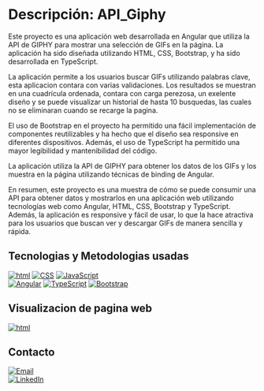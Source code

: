
# Descripción: API_Giphy
Este proyecto es una aplicación web desarrollada en Angular que utiliza la API de GIPHY para mostrar una selección de GIFs en la página. La aplicación ha sido diseñada utilizando HTML, CSS, Bootstrap, y ha sido desarrollada en TypeScript.

La aplicación permite a los usuarios buscar GIFs utilizando palabras clave, esta aplicacion contara con varias validaciones. Los resultados se muestran en una cuadrícula ordenada, contara con carga perezosa, un exelente diseño y se puede visualizar un historial de hasta 10 busquedas, las cuales no se eliminaran cuando se recarge la pagina.

El uso de Bootstrap en el proyecto ha permitido una fácil implementación de componentes reutilizables y ha hecho que el diseño sea responsive en diferentes dispositivos. Además, el uso de TypeScript ha permitido una mayor legibilidad y mantenibilidad del código.

La aplicación utiliza la API de GIPHY para obtener los datos de los GIFs y los muestra en la página utilizando técnicas de binding de Angular. 

En resumen, este proyecto es una muestra de cómo se puede consumir una API para obtener datos y mostrarlos en una aplicación web utilizando tecnologías web como Angular, HTML, CSS, Bootstrap y TypeScript. Además, la aplicación es responsive y fácil de usar, lo que la hace atractiva para los usuarios que buscan ver y descargar GIFs de manera sencilla y rápida.


## Tecnologias y Metodologias usadas
[![html](https://img.shields.io/badge/html-E34F26?style=for-the-badge&logo=html5&logoColor=white&labelColor=101010)]()
[![CSS](https://img.shields.io/badge/CSS-1572B6?style=for-the-badge&logo=CSS3&logoColor=white&labelColor=101010)]()
[![JavaScript](https://img.shields.io/badge/JavaScript-F7DF1E?style=for-the-badge&logo=JavaScript&logoColor=white&labelColor=101010)]()
</br>
[![Angular](https://img.shields.io/badge/Angular-DD0031?style=for-the-badge&logo=Angular&logoColor=white&labelColor=101010)]()
[![TypeScript](https://img.shields.io/badge/TypeScript-3178C6?style=for-the-badge&logo=TypeScript&logoColor=white&labelColor=101010)]()
[![Bootstrap](https://img.shields.io/badge/Bootstrap-3178C6?style=for-the-badge&logo=Bootstrap&logoColor=white&labelColor=101010)]()


## Visualizacion de pagina web
[![html](https://cdn.icon-icons.com/icons2/561/PNG/96/website-design-symbol-1_icon-icons.com_53804.png)](https://alejandrodsfd.github.io/FestivalMusica/)
</br>
## Contacto
[![Email](https://img.shields.io/badge/alejandrodsfd@gmail.com-email_personal-EA4335?style=for-the-badge&logo=gmail&logoColor=white&labelColor=101010)](mailto:alejandrodsdf@gmail.com)
</br>
[![LinkedIn](https://img.shields.io/badge/alejandrodsfd-LinkedIn-0A66C2?style=for-the-badge&logo=LinkedIn&logoColor=white&labelColor=101010)](https://www.linkedin.com/in/alejandrodsfd)
